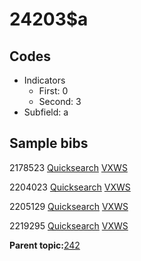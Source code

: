 # 24203$a

## Codes

-   Indicators
    -   First: 0
    -   Second: 3
-   Subfield: a

## Sample bibs

2178523 [Quicksearch](https://search.library.yale.edu/catalog/2178523) [VXWS](http://prodorbis.library.yale.edu:7014/vxws/GetHoldingsService?bibId=2178523)

2204023 [Quicksearch](https://search.library.yale.edu/catalog/2204023) [VXWS](http://prodorbis.library.yale.edu:7014/vxws/GetHoldingsService?bibId=2204023)

2205129 [Quicksearch](https://search.library.yale.edu/catalog/2205129) [VXWS](http://prodorbis.library.yale.edu:7014/vxws/GetHoldingsService?bibId=2205129)

2219295 [Quicksearch](https://search.library.yale.edu/catalog/2219295) [VXWS](http://prodorbis.library.yale.edu:7014/vxws/GetHoldingsService?bibId=2219295)

**Parent topic:**[242](../../tags/242/242.md)

